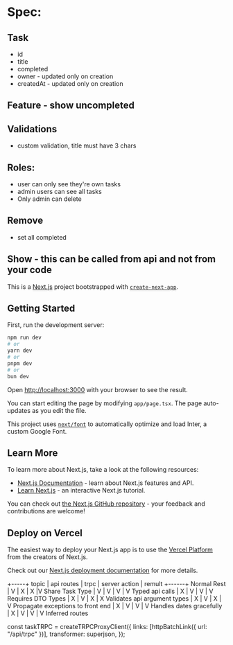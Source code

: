 # Spec:

## Task

- id
- title
- completed
- owner - updated only on creation
- createdAt - updated only on creation

## Feature - show uncompleted

## Validations

- custom validation, title must have 3 chars

## Roles:

- user can only see they're own tasks
- admin users can see all tasks
- Only admin can delete

## Remove

- set all completed

## Show - this can be called from api and not from your code

This is a [Next.js](https://nextjs.org/) project bootstrapped with [`create-next-app`](https://github.com/vercel/next.js/tree/canary/packages/create-next-app).

## Getting Started

First, run the development server:

```bash
npm run dev
# or
yarn dev
# or
pnpm dev
# or
bun dev
```

Open [http://localhost:3000](http://localhost:3000) with your browser to see the result.

You can start editing the page by modifying `app/page.tsx`. The page auto-updates as you edit the file.

This project uses [`next/font`](https://nextjs.org/docs/basic-features/font-optimization) to automatically optimize and load Inter, a custom Google Font.

## Learn More

To learn more about Next.js, take a look at the following resources:

- [Next.js Documentation](https://nextjs.org/docs) - learn about Next.js features and API.
- [Learn Next.js](https://nextjs.org/learn) - an interactive Next.js tutorial.

You can check out [the Next.js GitHub repository](https://github.com/vercel/next.js/) - your feedback and contributions are welcome!

## Deploy on Vercel

The easiest way to deploy your Next.js app is to use the [Vercel Platform](https://vercel.com/new?utm_medium=default-template&filter=next.js&utm_source=create-next-app&utm_campaign=create-next-app-readme) from the creators of Next.js.

Check out our [Next.js deployment documentation](https://nextjs.org/docs/deployment) for more details.

+-----+
topic | api routes | trpc | server action | remult
+------+
Normal Rest | V | X | X |V
Share Task Type | V | V | V | V
Typed api calls | X | V | V | V
Requires DTO Types | X | V | X | X
Validates api argument types | X | V | X | V
Propagate exceptions to front end | X | V | V | V
Handles dates gracefully | X | V | V | V
Inferred routes

const taskTRPC = createTRPCProxyClient<TaskRouter>({
links: [httpBatchLink({ url: "/api/trpc" })],
transformer: superjson,
});
